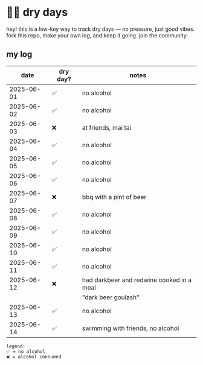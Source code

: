 # 💪🏼 dry days

hey! this is a low-key way to track dry days — no pressure, just good vibes.  fork this repo, make your own log, and keep it going.  join the community: 

## my log

| date       | dry day? | notes                                              |
|------------|----------|----------------------------------------------------|
| 2025-06-01 | ✅       | no alcohol                                         |
| 2025-06-02 | ✅       | no alcohol                                         |
| 2025-06-03 | ❌       | at friends, mai tai                                |
| 2025-06-04 | ✅       | no alcohol                                         |
| 2025-06-05 | ✅       | no alcohol                                         |
| 2025-06-06 | ✅       | no alcohol                                         |
| 2025-06-07 | ❌       | bbq with a pint of beer                            |
| 2025-06-08 | ✅       | no alcohol                                         |
| 2025-06-09 | ✅       | no alcohol                                         |
| 2025-06-10 | ✅       | no alcohol                                         |
| 2025-06-11 | ✅       | no alcohol                                         |
| 2025-06-12 | ❌       | had darkbeer and redwine cooked in a meal          |
|            |          | "dark beer goulash"                                 |
| 2025-06-13 | ✅       | no alcohol                                         |
| 2025-06-14 | ✅       | swimming with  friends, no alcohol                 |
```
legend:
✅ = no alcohol
❌ = alcohol consumed
```
